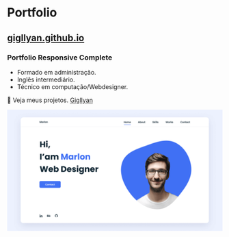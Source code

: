 # Portfolio
## [gigllyan.github.io](https://gigllyan.github.io/cv)
### Portfolio Responsive Complete

- Formado em administração. 
- Inglês intermediário.
- Técnico em computação/Webdesigner.

💙 Veja meus projetos. [Gigllyan](https://gigllyan.github.io/cv/projetos)

![preview img](/preview.png)

